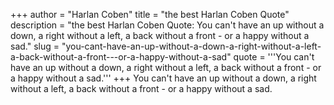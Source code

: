 +++
author = "Harlan Coben"
title = "the best Harlan Coben Quote"
description = "the best Harlan Coben Quote: You can't have an up without a down, a right without a left, a back without a front - or a happy without a sad."
slug = "you-cant-have-an-up-without-a-down-a-right-without-a-left-a-back-without-a-front---or-a-happy-without-a-sad"
quote = '''You can't have an up without a down, a right without a left, a back without a front - or a happy without a sad.'''
+++
You can't have an up without a down, a right without a left, a back without a front - or a happy without a sad.
